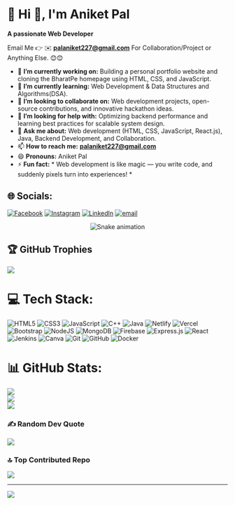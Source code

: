 # 💫 Hi 👋, I'm Aniket Pal
**A passionate Web Developer**

Email Me 👉 ✉️ **palaniket227@gmail.com** For Collaboration/Project or Anything Else. 😊😊

- 🔭 **I’m currently working on:** Building a personal portfolio website and cloning the BharatPe homepage using HTML, CSS, and JavaScript.  
- 🌱 **I’m currently learning:** Web Development & Data Structures and Algorithms(DSA). 
- 👯 **I’m looking to collaborate on:** Web development projects, open-source contributions, and innovative hackathon ideas.  
- 🤔 **I’m looking for help with:** Optimizing backend performance and learning best practices for scalable system design.  
- 💬 **Ask me about:** Web development (HTML, CSS, JavaScript, React.js), Java, Backend Development, and Collaboration.  
- 📫 **How to reach me:** **palaniket227@gmail.com** 
- 😄 **Pronouns:** Aniket Pal  
- ⚡ **Fun fact:** * Web development is like magic — you write code, and suddenly pixels turn into experiences! *  

## 🌐 Socials:
[![Facebook](https://img.shields.io/badge/Facebook-%231877F2.svg?logo=Facebook&logoColor=white)](https://facebook.com/aniketpal8247) [![Instagram](https://img.shields.io/badge/Instagram-%23E4405F.svg?logo=Instagram&logoColor=white)](https://instagram.com/aniketpal8247) [![LinkedIn](https://img.shields.io/badge/LinkedIn-%230077B5.svg?logo=linkedin&logoColor=white)](https://linkedin.com/in/https://www.linkedin.com/in/aniket-pal-89632b385/) [![email](https://img.shields.io/badge/Email-D14836?logo=gmail&logoColor=white)](mailto:palaniket227@gmail.com) 

<!-- Snake Game Repo View -->

<div align="center">
  <img src="https://profile-readme-generator.com/assets/snake.svg" alt="Snake animation" />
</div> 

## 🏆 GitHub Trophies
![](https://github-profile-trophy.vercel.app/?username=aniketpal3&theme=radical&no-frame=false&no-bg=true&margin-w=4)

# 💻 Tech Stack:
![HTML5](https://img.shields.io/badge/html5-%23E34F26.svg?style=for-the-badge&logo=html5&logoColor=white) ![CSS3](https://img.shields.io/badge/css3-%231572B6.svg?style=for-the-badge&logo=css3&logoColor=white) ![JavaScript](https://img.shields.io/badge/javascript-%23323330.svg?style=for-the-badge&logo=javascript&logoColor=%23F7DF1E) ![C++](https://img.shields.io/badge/c++-%2300599C.svg?style=for-the-badge&logo=c%2B%2B&logoColor=white) ![Java](https://img.shields.io/badge/java-%23ED8B00.svg?style=for-the-badge&logo=openjdk&logoColor=white) ![Netlify](https://img.shields.io/badge/netlify-%23000000.svg?style=for-the-badge&logo=netlify&logoColor=#00C7B7) ![Vercel](https://img.shields.io/badge/vercel-%23000000.svg?style=for-the-badge&logo=vercel&logoColor=white) ![Bootstrap](https://img.shields.io/badge/bootstrap-%238511FA.svg?style=for-the-badge&logo=bootstrap&logoColor=white) ![NodeJS](https://img.shields.io/badge/node.js-6DA55F?style=for-the-badge&logo=node.js&logoColor=white) ![MongoDB](https://img.shields.io/badge/MongoDB-%234ea94b.svg?style=for-the-badge&logo=mongodb&logoColor=white) ![Firebase](https://img.shields.io/badge/firebase-a08021?style=for-the-badge&logo=firebase&logoColor=ffcd34) ![Express.js](https://img.shields.io/badge/express.js-%23404d59.svg?style=for-the-badge&logo=express&logoColor=%2361DAFB) ![React](https://img.shields.io/badge/react-%2320232a.svg?style=for-the-badge&logo=react&logoColor=%2361DAFB) ![Jenkins](https://img.shields.io/badge/jenkins-%232C5263.svg?style=for-the-badge&logo=jenkins&logoColor=white) ![Canva](https://img.shields.io/badge/Canva-%2300C4CC.svg?style=for-the-badge&logo=Canva&logoColor=white) ![Git](https://img.shields.io/badge/git-%23F05033.svg?style=for-the-badge&logo=git&logoColor=white) ![GitHub](https://img.shields.io/badge/github-%23121011.svg?style=for-the-badge&logo=github&logoColor=white) ![Docker](https://img.shields.io/badge/docker-%230db7ed.svg?style=for-the-badge&logo=docker&logoColor=white)
# 📊 GitHub Stats:
![](https://github-readme-stats.vercel.app/api?username=aniketpal3&theme=dark&hide_border=false&include_all_commits=true&count_private=false)<br/>
![](https://nirzak-streak-stats.vercel.app/?user=aniketpal3&theme=dark&hide_border=false)<br/>
![](https://github-readme-stats.vercel.app/api/top-langs/?username=aniketpal3&theme=dark&hide_border=false&include_all_commits=true&count_private=false&layout=compact)

### ✍️ Random Dev Quote
![](https://quotes-github-readme.vercel.app/api?type=horizontal&theme=radical)

### 🔝 Top Contributed Repo
![](https://github-contributor-stats.vercel.app/api?username=aniketpal3&limit=5&theme=dark&combine_all_yearly_contributions=true)

---
[![](https://visitcount.itsvg.in/api?id=aniketpal3&icon=0&color=0)](https://visitcount.itsvg.in)

<!-- Proudly created with GPRM ( https://gprm.itsvg.in ) -->
